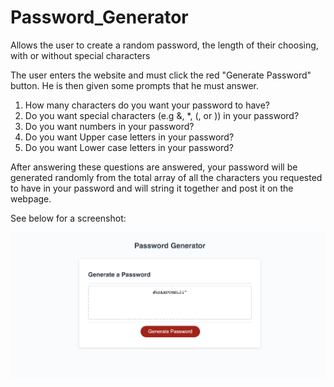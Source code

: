 # Password_Generator
Allows the user to create a random password, the length of their choosing, with or without special characters

The user enters the website and must click the red "Generate Password" button. He is then given some prompts that he must answer.
1. How many characters do you want your password to have?
2. Do you want special characters (e.g &, *, (, or )) in your password?
3. Do you want numbers in your password?
4. Do you want Upper case letters in your password?
5. Do you want Lower case letters in your password?

After answering these questions are answered, your password will be generated randomly from the total array of all the characters you requested to have in your password and will string it together and post it on the webpage.

See below for a screenshot:

![Password Generator Screenshot](Password_Generator.jpeg)
